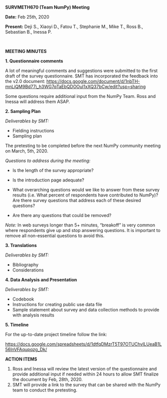 
**SURVMETH670 (Team NumPy) Meeting**

**Date:** Feb 25th, 2020

**Present:** Deji S., Xiaoyi D., Fatou T., Stephanie M., Mike T., Ross B., Sebastian B., Inessa P.

<br>

**MEETING MINUTES**

**1. Questionnaire comments**

A lot of meaningful comments and suggestions were submitted to the first draft of the survey questionnaire. SMT has incorporated the feedback into the v2.0 document: https://docs.google.com/document/d/1nbTH-mnLiQM9Bd77i_h3WG7qTaEbQDOOul1xXQ37bCw/edit?usp=sharing

Some questions require additional input from the NumPy Team. Ross and Inessa will address them ASAP.



**2. Sampling Plan**

_Deliverables by SMT:_

*   Fielding instructions
*   Sampling plan

The pretesting to be completed before the next NumPy community meeting on March, 5th, 2020.

*Questions to address during the meeting:*

- Is the length of the survey appropriate?

- Is the introduction page adequate?

- What overarching questions would we like to answer from these survey results (i.e. What percent of respondents have contributed to NumPy)? Are there survey questions that address each of these desired questions? 

- Are there any questions that could be removed?

*Note:* In web surveys longer than 5+ minutes, “breakoff” is very common where respondents give up and stop answering questions. It is important to remove all non-essential questions to avoid this.



**3. Translations**

_Deliverables by SMT:_


*   Bibliography
*   Considerations

**4. Data Analysis and Presentation**

_Deliverables by SMT:_


*   Codebook
*   Instructions for creating public use data file
*   Sample statement about survey and data collection methods to provide with analysis results

**5. Timeline**

For the up-to-date project timeline follow the link:

https://docs.google.com/spreadsheets/d/1dtfqDMzrT5T97OTUChvILUeaB1L56lnVFAqupqzg_Dk/

**ACTION ITEMS**



1. Ross and Inessa will review the latest version of the questionnaire and provide additional input if needed within 24 hours to allow SMT finalize the document by Feb, 28th, 2020.
2. SMT will provide a link to the survey that can be shared with the NumPy team to conduct the pretesting.
